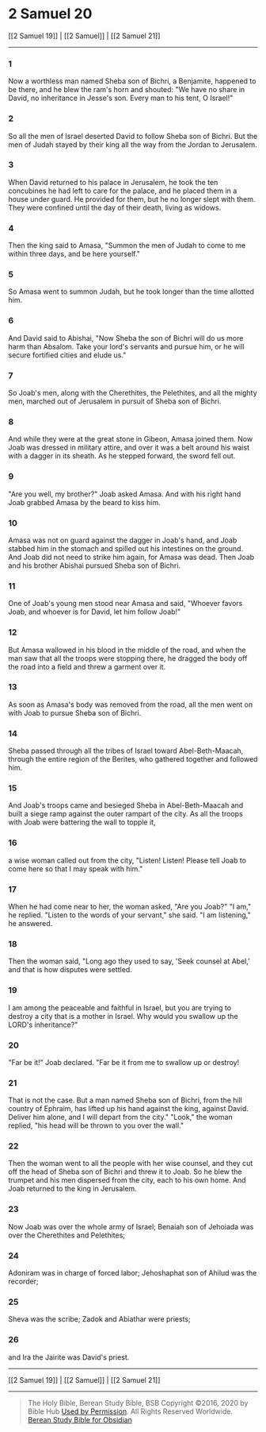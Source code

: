 # 2 Samuel 20

[[2 Samuel 19]] | [[2 Samuel]] | [[2 Samuel 21]]

---

### 1
Now a worthless man named Sheba son of Bichri, a Benjamite, happened to be there, and he blew the ram's horn and shouted: "We have no share in David, no inheritance in Jesse's son. Every man to his tent, O Israel!"

### 2
So all the men of Israel deserted David to follow Sheba son of Bichri. But the men of Judah stayed by their king all the way from the Jordan to Jerusalem.

### 3
When David returned to his palace in Jerusalem, he took the ten concubines he had left to care for the palace, and he placed them in a house under guard. He provided for them, but he no longer slept with them. They were confined until the day of their death, living as widows.

### 4
Then the king said to Amasa, "Summon the men of Judah to come to me within three days, and be here yourself."

### 5
So Amasa went to summon Judah, but he took longer than the time allotted him.

### 6
And David said to Abishai, "Now Sheba the son of Bichri will do us more harm than Absalom. Take your lord's servants and pursue him, or he will secure fortified cities and elude us."

### 7
So Joab's men, along with the Cherethites, the Pelethites, and all the mighty men, marched out of Jerusalem in pursuit of Sheba son of Bichri.

### 8
And while they were at the great stone in Gibeon, Amasa joined them. Now Joab was dressed in military attire, and over it was a belt around his waist with a dagger in its sheath. As he stepped forward, the sword fell out.

### 9
"Are you well, my brother?" Joab asked Amasa. And with his right hand Joab grabbed Amasa by the beard to kiss him.

### 10
Amasa was not on guard against the dagger in Joab's hand, and Joab stabbed him in the stomach and spilled out his intestines on the ground. And Joab did not need to strike him again, for Amasa was dead. Then Joab and his brother Abishai pursued Sheba son of Bichri.

### 11
One of Joab's young men stood near Amasa and said, "Whoever favors Joab, and whoever is for David, let him follow Joab!"

### 12
But Amasa wallowed in his blood in the middle of the road, and when the man saw that all the troops were stopping there, he dragged the body off the road into a field and threw a garment over it.

### 13
As soon as Amasa's body was removed from the road, all the men went on with Joab to pursue Sheba son of Bichri.

### 14
Sheba passed through all the tribes of Israel toward Abel-Beth-Maacah, through the entire region of the Berites, who gathered together and followed him.

### 15
And Joab's troops came and besieged Sheba in Abel-Beth-Maacah and built a siege ramp against the outer rampart of the city. As all the troops with Joab were battering the wall to topple it,

### 16
a wise woman called out from the city, "Listen! Listen! Please tell Joab to come here so that I may speak with him."

### 17
When he had come near to her, the woman asked, "Are you Joab?" "I am," he replied. "Listen to the words of your servant," she said. "I am listening," he answered.

### 18
Then the woman said, "Long ago they used to say, 'Seek counsel at Abel,' and that is how disputes were settled.

### 19
I am among the peaceable and faithful in Israel, but you are trying to destroy a city that is a mother in Israel. Why would you swallow up the LORD's inheritance?"

### 20
"Far be it!" Joab declared. "Far be it from me to swallow up or destroy!

### 21
That is not the case. But a man named Sheba son of Bichri, from the hill country of Ephraim, has lifted up his hand against the king, against David. Deliver him alone, and I will depart from the city." "Look," the woman replied, "his head will be thrown to you over the wall."

### 22
Then the woman went to all the people with her wise counsel, and they cut off the head of Sheba son of Bichri and threw it to Joab. So he blew the trumpet and his men dispersed from the city, each to his own home. And Joab returned to the king in Jerusalem.

### 23
Now Joab was over the whole army of Israel; Benaiah son of Jehoiada was over the Cherethites and Pelethites;

### 24
Adoniram was in charge of forced labor; Jehoshaphat son of Ahilud was the recorder;

### 25
Sheva was the scribe; Zadok and Abiathar were priests;

### 26
and Ira the Jairite was David's priest.

---

[[2 Samuel 19]] | [[2 Samuel]] | [[2 Samuel 21]]

---

> The Holy Bible, Berean Study Bible, BSB
> Copyright &copy;2016, 2020 by Bible Hub
> [Used by Permission](https://berean.bible/terms.htm). All Rights Reserved Worldwide.
> [Berean Study Bible for Obsidian](https://github.com/gapmiss/berean-study-bible-for-obsidian)</small>

